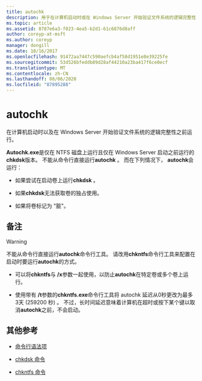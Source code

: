 ```yaml
---
title: autochk
description: 用于在计算机启动时或在 Windows Server 开始验证文件系统的逻辑完整性之前运行的 autochk 命令的参考文章。
ms.topic: article
ms.assetid: 8787e6a3-f023-4ea5-b2d1-61c6876d8aff
author: coreyp-at-msft
ms.author: coreyp
manager: dongill
ms.date: 10/16/2017
ms.openlocfilehash: 91472aa7447c590aefcb4af58d1951e8e39225fe
ms.sourcegitcommit: 53d526bfeddb89d28af44210a23ba417f6ce0ecf
ms.translationtype: MT
ms.contentlocale: zh-CN
ms.lasthandoff: 08/06/2020
ms.locfileid: "87895288"
---
```

# <a name="autochk"></a>autochk

在计算机启动时以及在 Windows Server 开始验证文件系统的逻辑完整性之前运行。

**Autochk.exe**是仅在 NTFS 磁盘上运行且仅在 Windows Server 启动之前运行的**chkdsk**版本。 不能从命令行直接运行**autochk** 。 而在下列情况下， **autochk**会运行：

- 如果尝试在启动卷上运行**chkdsk** 。

- 如果**chkdsk**无法获取卷的独占使用。

- 如果将卷标记为 "脏"。

## <a name="remarks"></a>备注

> [!WARNING]
> 不能从命令行直接运行**autochk**命令行工具。 请改用**chkntfs**命令行工具来配置在启动时要运行**autochk**的方式。
>
> - 可以将**chkntfs**与 **/x**参数一起使用，以防止**autochk**在特定卷或多个卷上运行。
>
> - 使用带有 **/t**参数的**chkntfs.exe**命令行工具将 autochk 延迟从0秒更改为最多3天 (259200 秒) 。 不过，长时间延迟意味着计算机在超时或按下某个键以取消**autochk**之前，不会启动。

## <a name="additional-references"></a>其他参考

- [命令行语法项](command-line-syntax-key.md)

- [chkdsk 命令](chkdsk.md)

- [chkntfs 命令](chkntfs.md)

